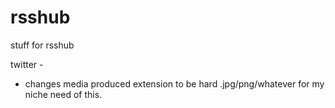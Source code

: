 # rsshub
stuff for rsshub


twitter -
- changes media produced extension to be hard .jpg/png/whatever for my niche need of this.
